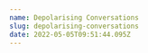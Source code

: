 ```yaml
---
name: Depolarising Conversations
slug: depolarising-conversations
date: 2022-05-05T09:51:44.095Z
---
```



